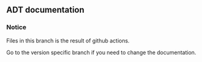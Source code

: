 ## ADT documentation

### Notice
Files in this branch is the result of github actions. 

Go to the version specific branch if you need to change the documentation.
